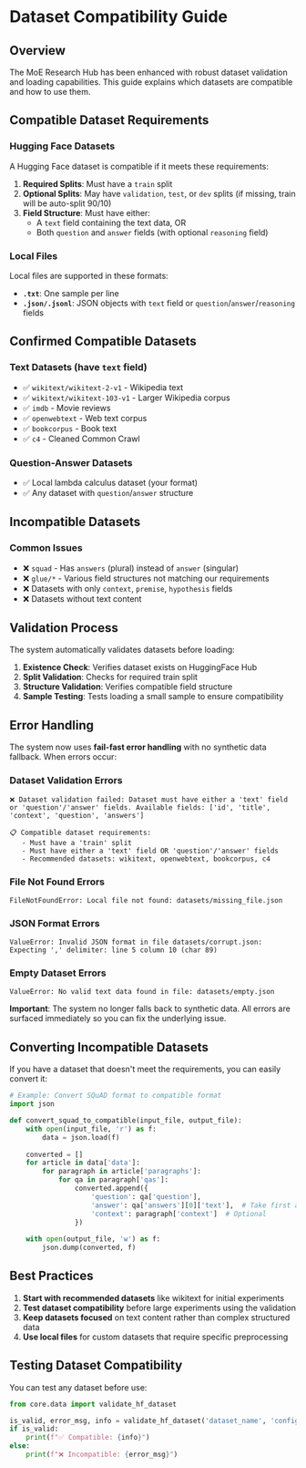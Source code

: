 # Dataset Compatibility Guide

## Overview

The MoE Research Hub has been enhanced with robust dataset validation and loading capabilities. This guide explains which datasets are compatible and how to use them.

## Compatible Dataset Requirements

### Hugging Face Datasets

A Hugging Face dataset is compatible if it meets these requirements:

1. **Required Splits**: Must have a `train` split
2. **Optional Splits**: May have `validation`, `test`, or `dev` splits (if missing, train will be auto-split 90/10)
3. **Field Structure**: Must have either:
   - A `text` field containing the text data, OR
   - Both `question` and `answer` fields (with optional `reasoning` field)

### Local Files

Local files are supported in these formats:
- **`.txt`**: One sample per line
- **`.json/.jsonl`**: JSON objects with `text` field or `question`/`answer`/`reasoning` fields

## Confirmed Compatible Datasets

### Text Datasets (have `text` field)
- ✅ `wikitext/wikitext-2-v1` - Wikipedia text
- ✅ `wikitext/wikitext-103-v1` - Larger Wikipedia corpus  
- ✅ `imdb` - Movie reviews
- ✅ `openwebtext` - Web text corpus
- ✅ `bookcorpus` - Book text
- ✅ `c4` - Cleaned Common Crawl

### Question-Answer Datasets
- ✅ Local lambda calculus dataset (your format)
- ✅ Any dataset with `question`/`answer` structure

## Incompatible Datasets

### Common Issues
- ❌ `squad` - Has `answers` (plural) instead of `answer` (singular)
- ❌ `glue/*` - Various field structures not matching our requirements
- ❌ Datasets with only `context`, `premise`, `hypothesis` fields
- ❌ Datasets without text content

## Validation Process

The system automatically validates datasets before loading:

1. **Existence Check**: Verifies dataset exists on HuggingFace Hub
2. **Split Validation**: Checks for required train split
3. **Structure Validation**: Verifies compatible field structure
4. **Sample Testing**: Tests loading a small sample to ensure compatibility

## Error Handling

The system now uses **fail-fast error handling** with no synthetic data fallback. When errors occur:

### Dataset Validation Errors
```
❌ Dataset validation failed: Dataset must have either a 'text' field or 'question'/'answer' fields. Available fields: ['id', 'title', 'context', 'question', 'answers']

📋 Compatible dataset requirements:
   - Must have a 'train' split
   - Must have either a 'text' field OR 'question'/'answer' fields
   - Recommended datasets: wikitext, openwebtext, bookcorpus, c4
```

### File Not Found Errors
```
FileNotFoundError: Local file not found: datasets/missing_file.json
```

### JSON Format Errors
```
ValueError: Invalid JSON format in file datasets/corrupt.json: Expecting ',' delimiter: line 5 column 10 (char 89)
```

### Empty Dataset Errors
```
ValueError: No valid text data found in file: datasets/empty.json
```

**Important**: The system no longer falls back to synthetic data. All errors are surfaced immediately so you can fix the underlying issue.

## Converting Incompatible Datasets

If you have a dataset that doesn't meet the requirements, you can easily convert it:

```python
# Example: Convert SQuAD format to compatible format
import json

def convert_squad_to_compatible(input_file, output_file):
    with open(input_file, 'r') as f:
        data = json.load(f)
    
    converted = []
    for article in data['data']:
        for paragraph in article['paragraphs']:
            for qa in paragraph['qas']:
                converted.append({
                    'question': qa['question'],
                    'answer': qa['answers'][0]['text'],  # Take first answer
                    'context': paragraph['context']  # Optional
                })
    
    with open(output_file, 'w') as f:
        json.dump(converted, f)
```

## Best Practices

1. **Start with recommended datasets** like wikitext for initial experiments
2. **Test dataset compatibility** before large experiments using the validation
3. **Keep datasets focused** on text content rather than complex structured data
4. **Use local files** for custom datasets that require specific preprocessing

## Testing Dataset Compatibility

You can test any dataset before use:

```python
from core.data import validate_hf_dataset

is_valid, error_msg, info = validate_hf_dataset('dataset_name', 'config_name')
if is_valid:
    print(f"✅ Compatible: {info}")
else:
    print(f"❌ Incompatible: {error_msg}")
